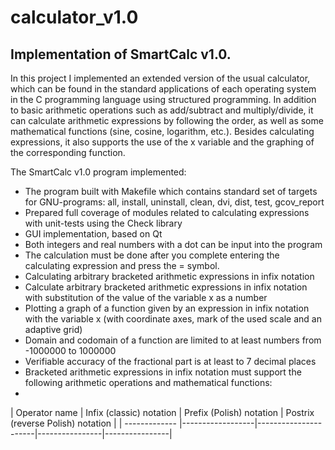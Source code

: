 # calculator_v1.0

## Implementation of SmartCalc v1.0.

In this project I implemented an extended version of the usual calculator, which can be found in the standard applications of each operating system in the C programming language using structured programming. In addition to basic arithmetic operations such as add/subtract and multiply/divide, it can calculate arithmetic expressions by following the order, as well as some mathematical functions (sine, cosine, logarithm, etc.).
Besides calculating expressions, it also supports the use of the x variable and the graphing of the corresponding function.

The SmartCalc v1.0 program implemented:
- The program built with Makefile which contains standard set of targets for GNU-programs: all, install, uninstall, clean, dvi, dist, test, gcov_report
- Prepared full coverage of modules related to calculating expressions with unit-tests using the Check library
- GUI implementation, based on Qt
- Both integers and real numbers with a dot can be input into the program
- The calculation must be done after you complete entering the calculating expression and press the = symbol.
- Calculating arbitrary bracketed arithmetic expressions in infix notation
- Calculate arbitrary bracketed arithmetic expressions in infix notation with substitution of the value of the variable x as a number
- Plotting a graph of a function given by an expression in infix notation with the variable x (with coordinate axes, mark of the used scale and an adaptive grid)
- Domain and codomain of a function are limited to at least numbers from -1000000 to 1000000
- Verifiable accuracy of the fractional part is at least to 7 decimal places
- Bracketed arithmetic expressions in infix notation must support the following arithmetic operations and mathematical functions:
- 
| Operator name | Infix (classic) notation | Prefix (Polish) notation | Postrix (reverse Polish) notation |
| ------------- |------------------|----------------------|----------------|----------------|
